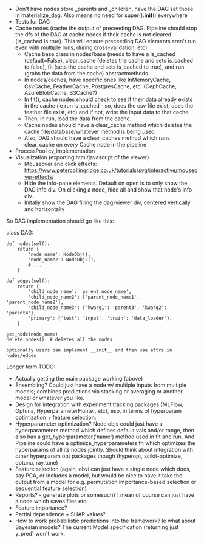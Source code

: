 - Don't have nodes store _parents and _children, have the DAG set those in materialize_dag.  Also means no need for super().__init__() everywhere
- Tests for DAG
- Cache nodes (cache the output of preceeding DAG. Pipeline should stop the dfs of the DAG at cache nodes if their cache is not cleared (is_cached is true).  This will ensure preceeding DAG elements aren't run even with multiple runs, during cross-validation, etc)
    * Cache base class in nodes/base (needs to have a is_cached (default=False), clear_cache (deletes the cache and sets is_cached to false), fit (sets the cache and sets is_cached to true), and run (grabs the data from the cache) abstractmethods
    * In nodes/caches, have specific ones like InMemoryCache, CsvCache, FeatherCache, PostgresCache, etc. (CephCache, AzureBlobCache, S3Cache?)
    * In fit(), cache nodes should check to see if their data already exists in the cache (ie run is_cached - so, does the csv file exist; does the feather file exist, etc) and if not, write the input data to that cache.
    * Then, in run, load the data from the cache.
    * Cache nodes should have a clear_cache method which deletes the cache file/database/whatever method is being used.
    * Also, DAG should have a clear_caches method which runs clear_cache on every Cache node in the pipeline
- ProcessPool cv_implementation
- Visualization (exporting html/javascript of the viewer)
    * Mouseover and click effects: https://www.petercollingridge.co.uk/tutorials/svg/interactive/mouseover-effects/
    * Hide the info-pane elements. Default on open is to only show the DAG info div.  On clicking a node, hide all and show that node's info div.
    * Initally show the DAG filling the dag-viewer div, centered vertically and horizontally



So DAG implementation should go like this:

class DAG:

    def nodes(self):
        return {
            'node_name': NodeObj(),
            'node_name2': NodeObj2(),
            # ...
        }

    def edges(self):
        return {
            'child_node_name': 'parent_node_name',
            'child_node_name2': ['parent_node_name1', 'parent_node_name2'],
            'child_node_name3': {'kwarg1': 'parent3', 'kwarg2': 'parent4'},
            'primary': {'test': 'input', 'train': 'data_loader'},
        }

    get_node(node_name)
    delete_nodes()  # deletes all the nodes

    optionally users can implement __init__ and then use attrs in nodes/edges


Longer term TODO:

* Actually getting the main package working (above)
* Ensembling? Could just have a node w/ multiple inputs from multiple models; combines predictions via stacking or averaging or another model or whatever you like.
* Design for integration with experiment tracking packages (MLFlow, Optuna, HyperparameterHunter, etc), esp. in terms of hyperparam optimization + feature selection:
* Hyperparameter optimization?  Node objs could just have a hyperparameters method which defines default vals and/or range, then also has a get_hyperparameter('name') method used in fit and run.  And Pipeline could have a optimize_hyperparameters fn which optimizes the hyperparams of all its nodes jointly.  Should think about integration with other hyperparam opt packages though (hyperopt, scikit-optimize, optuna, ray.tune)
* Feature selection (again, obvi can just have a single node which does, say PCA, or includes a model, but would be nice to have it take the output from a model for e.g. permutation importance-based selection or sequential feature selection)
* Reports? - generate plots or somesuch? I mean of course can just have a node which saves files etc
* Feature importance?
* Partial dependence + SHAP values?
* How to work probabilistic predictions into the framework?  Ie what about Bayesian models?  The current Model specification (returning just y_pred) won't work.
